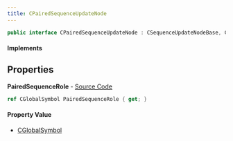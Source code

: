 ```yaml
---
title: CPairedSequenceUpdateNode
---
```


```csharp
public interface CPairedSequenceUpdateNode : CSequenceUpdateNodeBase, CLeafUpdateNode, CAnimUpdateNodeBase, ISchemaClass<CAnimUpdateNodeBase>, ISchemaClass<CLeafUpdateNode>, ISchemaClass<CSequenceUpdateNodeBase>, ISchemaClass<CPairedSequenceUpdateNode>, ISchemaField, ISchemaClass, INativeHandle
```

#### Implements

## Properties

**PairedSequenceRole** - [Source Code](https://github.com/swiftly-solution/swiftlys2/blob/master/managed/src/SwiftlyS2.Generated/Schemas/Interfaces/CPairedSequenceUpdateNode.cs#L16)

```csharp
ref CGlobalSymbol PairedSequenceRole { get; }
```

#### Property Value

- [CGlobalSymbol](/docs/api/shared/natives/cglobalsymbol)

